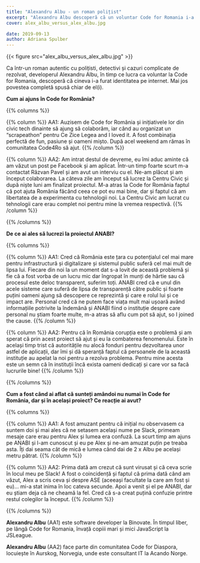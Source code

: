 ```yaml
---
title: "Alexandru Albu - un roman polițist"
excerpt: "Alexandru Albu descoperă că un voluntar Code for Romania i-a furat identitatea."
cover: alex_albu_versus_alex_albu.jpg

date: 2019-09-13
author: Adriana Spulber
---
```


{{< figure src="alex_albu_versus_alex_albu.jpg" >}}

Ca într-un roman autentic cu polițisti, detectivi și cazuri complicate de rezolvat, developerul Alexandru Albu, în timp ce lucra ca voluntar la Code for Romania, descoperă că cineva i-a furat identitatea pe internet. 
Mai jos povestea completă spusă chiar de el(i).


**Cum ai ajuns în Code for România?**

{{% columns %}}

{{% column %}}
AA1: Auzisem de Code for România și inițiativele lor din civic tech dinainte să ajung să colaborăm, iar când au organizat un “scrapeathon” pentru Ce Zice Legea and I loved it. A fost combinația perfectă de fun, pasiune și oameni mișto. După acel weekend am rămas în comunitatea Code4Ro să ajut.
{{% /column %}}

{{% column %}}
AA2: Am intrat destul de devreme, eu îmi aduc aminte că am văzut un post pe Facebook și am aplicat. Într-un timp foarte scurt m-a contactat Răzvan Pavel și am avut un interviu cu el. Ne-am plăcut și am început colaborarea. La câteva zile am început să lucrez la Centru Civic și după niște luni am finalizat proiectul.
M-a atras la Code for România faptul că pot ajuta România făcând ceea ce pot eu mai bine, dar și faptul că am libertatea de a experimenta cu tehnologii noi. La Centru Civic am lucrat cu tehnologii care erau complet noi pentru mine la vremea respectivă.
{{% /column %}}

{{% /columns %}}

**De ce ai ales să lucrezi la proiectul ANABI?**

{{% columns %}}

{{% column %}}
AA1: Cred că România este țara cu potențialul cel mai mare pentru infrastructură și digitalizare și sistemul public suferă cel mai mult de lipsa lui. Fiecare din noi la un moment dat s-a lovit de această problemă și fie că a fost vorba de un lucru mic dar îngropat în munți de hârtie sau că procesul este deloc transparent, suferim toți. ANABI cred că e unul din acele sisteme care suferă de lipsa de transparență către public și foarte puțini oameni ajung să descopere ce reprezintă și care e rolul lui și ce impact are. Personal cred că ne putem face viața mult mai ușoară având informațiile potrivite la îndemână și ANABI fiind o instituție despre care personal nu știam foarte multe, m-a atras să aflu cum pot să ajut, so I joined the cause.
{{% /column %}}

{{% column %}}
AA2: Pentru că în România corupția este o problemă și am sperat că prin acest proiect să ajut și eu la combaterea fenomenului. Este în același timp trist că autoritățile nu alocă fonduri pentru dezvoltarea unor astfel de aplicații, dar îmi și dă speranță faptul că persoanele de la această instituție au apelat la noi pentru a rezolva problema. Pentru mine acesta este un semn că în instituții încă exista oameni dedicați și care vor sa facă lucrurile bine!
{{% /column %}}

{{% /columns %}}

**Cum a fost când ai aflat că sunteți amândoi nu numai în Code for România, dar și în același proiect? Ce reacție ai avut?**

{{% columns %}}

{{% column %}}
AA1: A fost amuzant pentru că inițial nu observasem ca suntem doi și mai ales că ne setasem același nume pe Slack, primeam mesaje care erau pentru Alex și lumea era confuză. La scurt timp am ajuns pe ANABI și l-am cunoscut și eu pe Alex și ne-am amuzat puțin pe treaba asta. Îți dai seama cât de mică e lumea când dai de 2 x Albu pe același metru pătrat.
{{% /column %}}

{{% column %}}
AA2: Prima dată am crezut că sunt virusat și că ceva scrie în locul meu pe Slack!  A fost o coincidență și faptul că prima dată când am văzut, Alex a scris ceva și despre ASE (aceeași facultate la care am fost și eu)... mi-a stat inima în loc cateva secunde. Apoi a venit și el pe ANABI, dar eu știam deja că ne cheamă la fel. Cred că s-a creat puțină confuzie printre restul colegilor la început.
{{% /column %}}

{{% /columns %}}

**Alexandru Albu** (AA1) este software developer la Binovate. În timpul liber, pe lângă Code for Romania, învață copiii mari și mici JavaScript la JSLeague.

**Alexandru Albu** (AA2) face parte din comunitatea Code for Diaspora, locuiește în Aurskog, Norvegia, unde este consultant IT la Acando Norge.
